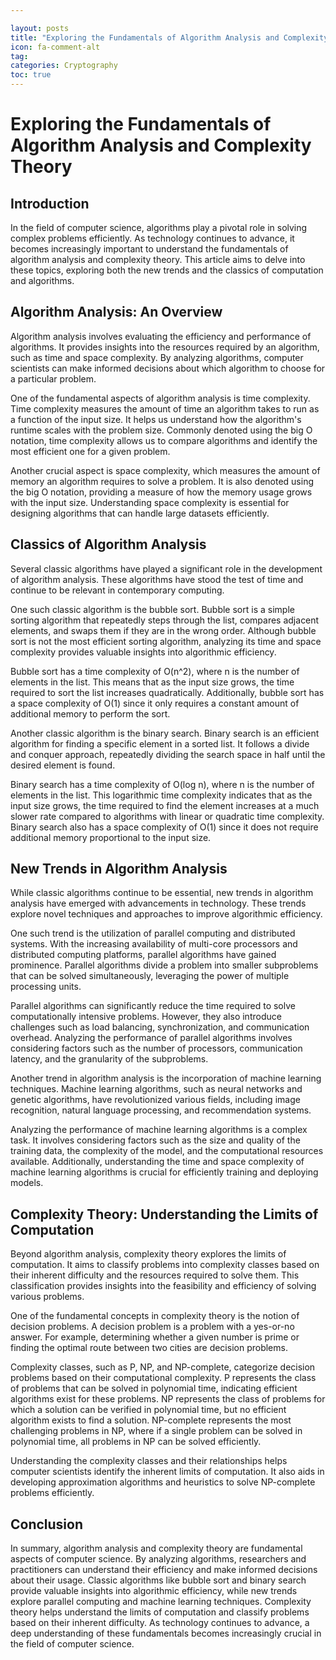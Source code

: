 ```yaml
---

layout: posts
title: "Exploring the Fundamentals of Algorithm Analysis and Complexity Theory"
icon: fa-comment-alt
tag:      
categories: Cryptography
toc: true
---
```




# Exploring the Fundamentals of Algorithm Analysis and Complexity Theory

## Introduction

In the field of computer science, algorithms play a pivotal role in solving complex problems efficiently. As technology continues to advance, it becomes increasingly important to understand the fundamentals of algorithm analysis and complexity theory. This article aims to delve into these topics, exploring both the new trends and the classics of computation and algorithms.

## Algorithm Analysis: An Overview

Algorithm analysis involves evaluating the efficiency and performance of algorithms. It provides insights into the resources required by an algorithm, such as time and space complexity. By analyzing algorithms, computer scientists can make informed decisions about which algorithm to choose for a particular problem.

One of the fundamental aspects of algorithm analysis is time complexity. Time complexity measures the amount of time an algorithm takes to run as a function of the input size. It helps us understand how the algorithm's runtime scales with the problem size. Commonly denoted using the big O notation, time complexity allows us to compare algorithms and identify the most efficient one for a given problem.

Another crucial aspect is space complexity, which measures the amount of memory an algorithm requires to solve a problem. It is also denoted using the big O notation, providing a measure of how the memory usage grows with the input size. Understanding space complexity is essential for designing algorithms that can handle large datasets efficiently.

## Classics of Algorithm Analysis

Several classic algorithms have played a significant role in the development of algorithm analysis. These algorithms have stood the test of time and continue to be relevant in contemporary computing.

One such classic algorithm is the bubble sort. Bubble sort is a simple sorting algorithm that repeatedly steps through the list, compares adjacent elements, and swaps them if they are in the wrong order. Although bubble sort is not the most efficient sorting algorithm, analyzing its time and space complexity provides valuable insights into algorithmic efficiency.

Bubble sort has a time complexity of O(n^2), where n is the number of elements in the list. This means that as the input size grows, the time required to sort the list increases quadratically. Additionally, bubble sort has a space complexity of O(1) since it only requires a constant amount of additional memory to perform the sort.

Another classic algorithm is the binary search. Binary search is an efficient algorithm for finding a specific element in a sorted list. It follows a divide and conquer approach, repeatedly dividing the search space in half until the desired element is found.

Binary search has a time complexity of O(log n), where n is the number of elements in the list. This logarithmic time complexity indicates that as the input size grows, the time required to find the element increases at a much slower rate compared to algorithms with linear or quadratic time complexity. Binary search also has a space complexity of O(1) since it does not require additional memory proportional to the input size.

## New Trends in Algorithm Analysis

While classic algorithms continue to be essential, new trends in algorithm analysis have emerged with advancements in technology. These trends explore novel techniques and approaches to improve algorithmic efficiency.

One such trend is the utilization of parallel computing and distributed systems. With the increasing availability of multi-core processors and distributed computing platforms, parallel algorithms have gained prominence. Parallel algorithms divide a problem into smaller subproblems that can be solved simultaneously, leveraging the power of multiple processing units.

Parallel algorithms can significantly reduce the time required to solve computationally intensive problems. However, they also introduce challenges such as load balancing, synchronization, and communication overhead. Analyzing the performance of parallel algorithms involves considering factors such as the number of processors, communication latency, and the granularity of the subproblems.

Another trend in algorithm analysis is the incorporation of machine learning techniques. Machine learning algorithms, such as neural networks and genetic algorithms, have revolutionized various fields, including image recognition, natural language processing, and recommendation systems.

Analyzing the performance of machine learning algorithms is a complex task. It involves considering factors such as the size and quality of the training data, the complexity of the model, and the computational resources available. Additionally, understanding the time and space complexity of machine learning algorithms is crucial for efficiently training and deploying models.

## Complexity Theory: Understanding the Limits of Computation

Beyond algorithm analysis, complexity theory explores the limits of computation. It aims to classify problems into complexity classes based on their inherent difficulty and the resources required to solve them. This classification provides insights into the feasibility and efficiency of solving various problems.

One of the fundamental concepts in complexity theory is the notion of decision problems. A decision problem is a problem with a yes-or-no answer. For example, determining whether a given number is prime or finding the optimal route between two cities are decision problems.

Complexity classes, such as P, NP, and NP-complete, categorize decision problems based on their computational complexity. P represents the class of problems that can be solved in polynomial time, indicating efficient algorithms exist for these problems. NP represents the class of problems for which a solution can be verified in polynomial time, but no efficient algorithm exists to find a solution. NP-complete represents the most challenging problems in NP, where if a single problem can be solved in polynomial time, all problems in NP can be solved efficiently.

Understanding the complexity classes and their relationships helps computer scientists identify the inherent limits of computation. It also aids in developing approximation algorithms and heuristics to solve NP-complete problems efficiently.

## Conclusion

In summary, algorithm analysis and complexity theory are fundamental aspects of computer science. By analyzing algorithms, researchers and practitioners can understand their efficiency and make informed decisions about their usage. Classic algorithms like bubble sort and binary search provide valuable insights into algorithmic efficiency, while new trends explore parallel computing and machine learning techniques. Complexity theory helps understand the limits of computation and classify problems based on their inherent difficulty. As technology continues to advance, a deep understanding of these fundamentals becomes increasingly crucial in the field of computer science.